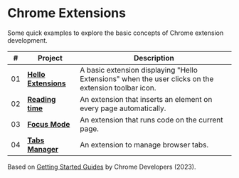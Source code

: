 # Chrome Extensions

Some quick examples to explore the basic concepts of Chrome extension development.

| #   | Project                                     | Description                                                                                         |
| --- | ------------------------------------------- | --------------------------------------------------------------------------------------------------- |
| 01  | [**Hello Extensions**](01-hello-extensions) | A basic extension displaying "Hello Extensions" when the user clicks on the extension toolbar icon. |
| 02  | [**Reading time**](02-reading-time)         | An extension that inserts an element on every page automatically.                                   |
| 03  | [**Focus Mode**](03-focus-mode)             | An extension that runs code on the current page.                                                    |
| 04  | [**Tabs Manager**](04-tabs-manager)         | An extension to manage browser tabs.                                                                |

Based on [Getting Started Guides](https://developer.chrome.com/docs/extensions/mv3/getstarted/) by Chrome Developers (2023).
